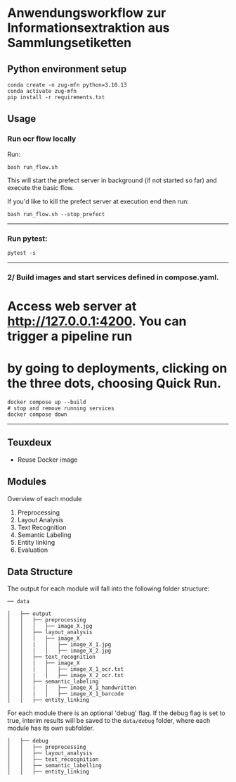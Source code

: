 # Anwendungsworkflow zur Informationsextraktion aus Sammlungsetiketten

## Python environment setup
```
conda create -n zug-mfn python=3.10.13
conda activate zug-mfn
pip install -r requirements.txt
```

## Usage

### Run ocr flow locally
Run: 
```
bash run_flow.sh
```
This will start the prefect server in background (if not started so far) and execute the basic flow.

If you'd like to kill the prefect server at execution end then run:
```
bash run_flow.sh --stop_prefect
```

----
### Run pytest:

```
pytest -s
```

-----

### 2/ Build images and start services defined in compose.yaml.
#    Access web server at http://127.0.0.1:4200. You can trigger a pipeline run
#    by going to deployments, clicking on the three dots, choosing Quick Run.
```
docker compose up --build
# stop and remove running services
docker compose down
```

----- 
## Teuxdeux

- Reuse Docker image



## Modules
Overview of each module 

1. Preprocessing 
2. Layout Analysis 
3. Text Recognition
4. Semantic Labeling
5. Entity linking 
6. Evaluation


## Data Structure 

The output for each module will fall into the following folder structure: 

```
── data

│   ├── output
│   │   ├── preprocessing
│   │   │   ├── image_X.jpg
│   │   ├── layout_analysis
│   │   |   ├── image_X
│   │   |   │   ├── image_X_1.jpg
│   │   |   │   ├── image_X_2.jpg
│   │   ├── text_recognition 
│   │   |   ├── image_X
│   │   |   │   ├── image_X_1_ocr.txt
│   │   |   │   ├── image_X_2_ocr.txt
│   │   ├── semantic_labeling
│   │   |   │   ├── image_X_1_handwritten
│   │   |   │   ├── image_X_1_barcode 
│   │   ├── entity_linking
``` 

For each module there is an optional 'debug' flag. If the debug flag is set to true, interim results will be saved to the ```data/debug``` folder, where each module has its own subfolder. 
```
│   ├── debug 
│   │   ├── preprocessing
│   │   ├── layout_analysis
│   │   ├── text_recocgnition 
│   │   ├── semantic_labelling
│   │   ├── entity_linking
```

